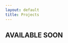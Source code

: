 ```yaml
---
layout: default
title: Projects
---
```


<section class="image-gallery">
  <h2 class="gallery-title">AVAILABLE SOON</h2>
</section>
